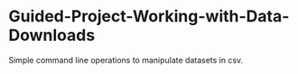 # Guided-Project-Working-with-Data-Downloads
Simple command line operations to manipulate datasets in csv.

